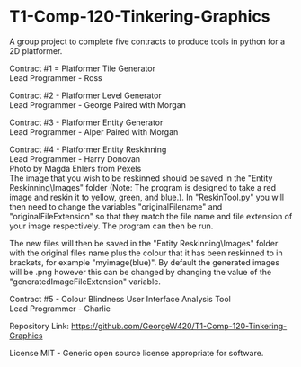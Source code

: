 # T1-Comp-120-Tinkering-Graphics
A group project to complete five contracts to produce tools in python for a 2D platformer.

Contract #1 = Platformer Tile Generator\
Lead Programmer - Ross

Contract #2 - Platformer Level Generator\
Lead Programmer - George
Paired with Morgan

Contract #3 - Platformer Entity Generator\
Lead Programmer - Alper
Paired with Morgan

Contract #4 - Platformer Entity Reskinning\
Lead Programmer - Harry Donovan\
Photo by Magda Ehlers from Pexels\
The image that you wish to be reskinned should be saved in the "Entity Reskinning\Images" folder (Note: The program is designed to take a red image and reskin it to yellow, green, and blue.).
In "ReskinTool.py" you will then need to change the variables "originalFilename" and "originalFileExtension" so that they match the file name and file extension of your image respectively. The program can then be run.

The new files will then be saved in the "Entity Reskinning\Images" folder with the original files name plus the colour that it has been reskinned to in brackets, for example "myimage(blue)". By default the generated images will be .png however this can be changed by changing the value of the "generatedImageFileExtension" variable.

Contract #5 - Colour Blindness User Interface Analysis Tool\
Lead Programmer - Charlie

Repository Link: https://github.com/GeorgeW420/T1-Comp-120-Tinkering-Graphics

License MIT - Generic open source license appropriate for software.